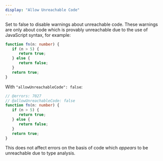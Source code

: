 ```yaml
---
display: "Allow Unreachable Code"
---
```


Set to false to disable warnings about unreachable code.
These warnings are only about code which is provably unreachable due to the use of JavaScript syntax, for example:

```ts
function fn(n: number) {
   if (n > 5) {
      return true;
   } else {
      return false;
   }
   return true;
}
```

With `"allowUnreachableCode": false`:

```ts twoslasher
// @errors: 7027
// @allowUnreachableCode: false
function fn(n: number) {
   if (n > 5) {
      return true;
   } else {
      return false;
   }
   return true;
}
```

This does not affect errors on the basis of code which *appears* to be unreachable due to type analysis.

